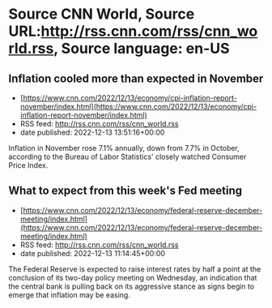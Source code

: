 # Source CNN World, Source URL:http://rss.cnn.com/rss/cnn_world.rss, Source language: en-US

## Inflation cooled more than expected in November
 - [https://www.cnn.com/2022/12/13/economy/cpi-inflation-report-november/index.html](https://www.cnn.com/2022/12/13/economy/cpi-inflation-report-november/index.html)
 - RSS feed: http://rss.cnn.com/rss/cnn_world.rss
 - date published: 2022-12-13 13:51:16+00:00

Inflation in November rose 7.1% annually, down from 7.7% in October, according to the Bureau of Labor Statistics' closely watched Consumer Price Index.

## What to expect from this week's Fed meeting
 - [https://www.cnn.com/2022/12/13/economy/federal-reserve-december-meeting/index.html](https://www.cnn.com/2022/12/13/economy/federal-reserve-december-meeting/index.html)
 - RSS feed: http://rss.cnn.com/rss/cnn_world.rss
 - date published: 2022-12-13 11:14:45+00:00

The Federal Reserve is expected to raise interest rates by half a point at the conclusion of its two-day policy meeting on Wednesday, an indication that the central bank is pulling back on its aggressive stance as signs begin to emerge that inflation may be easing.
